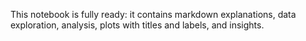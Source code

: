 This notebook is fully ready: it contains markdown explanations, data exploration, analysis, plots with titles and labels, and insights.
